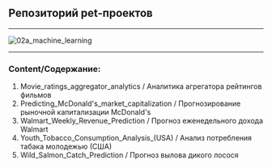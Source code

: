 ## Репозиторий pet-проектов
___
![02a_machine_learning](https://github.com/PMikhail1681/PET_Projects/assets/136488242/6aba5b46-6f98-452d-a788-b7c4133e7d66)
___
### Content/Содержание:
1. Movie_ratings_aggregator_analytics / Аналитика агрегатора рейтингов фильмов
2. Predicting_McDonald's_market_capitalization / Прогнозирование рыночной капитализации McDonald's
3. Walmart_Weekly_Revenue_Prediction / Прогноз еженедельного дохода Walmart
4. Youth_Tobacco_Consumption_Analysis_(USA) / Анализ потребления табака молодежью (США)
5. Wild_Salmon_Catch_Prediction / Прогноз вылова дикого лосося
